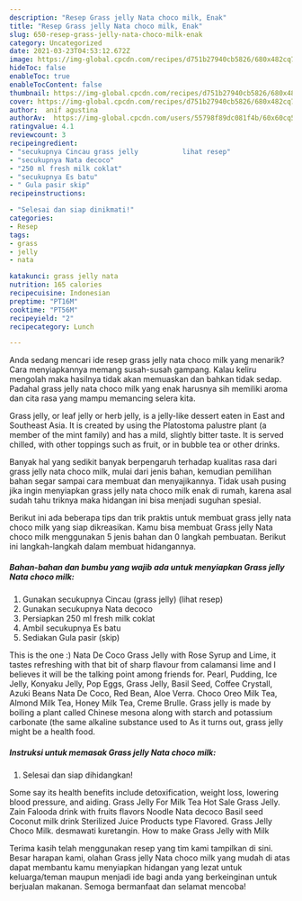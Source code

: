 ```yaml
---
description: "Resep Grass jelly Nata choco milk, Enak"
title: "Resep Grass jelly Nata choco milk, Enak"
slug: 650-resep-grass-jelly-nata-choco-milk-enak
category: Uncategorized
date: 2021-03-23T04:53:12.672Z
image: https://img-global.cpcdn.com/recipes/d751b27940cb5826/680x482cq70/grass-jelly-nata-choco-milk-foto-resep-utama.jpg
hideToc: false
enableToc: true
enableTocContent: false
thumbnail: https://img-global.cpcdn.com/recipes/d751b27940cb5826/680x482cq70/grass-jelly-nata-choco-milk-foto-resep-utama.jpg
cover: https://img-global.cpcdn.com/recipes/d751b27940cb5826/680x482cq70/grass-jelly-nata-choco-milk-foto-resep-utama.jpg
author:  anif agustina
authorAv:  https://img-global.cpcdn.com/users/55798f89dc081f4b/60x60cq50/avatar.jpg
ratingvalue: 4.1
reviewcount: 3
recipeingredient:
- "secukupnya Cincau grass jelly           lihat resep"
- "secukupnya Nata decoco"
- "250 ml fresh milk coklat"
- "secukupnya Es batu"
- " Gula pasir skip"
recipeinstructions:

- "Selesai dan siap dinikmati!"
categories:
- Resep
tags:
- grass
- jelly
- nata

katakunci: grass jelly nata 
nutrition: 165 calories
recipecuisine: Indonesian
preptime: "PT16M"
cooktime: "PT56M"
recipeyield: "2"
recipecategory: Lunch

---
```



Anda sedang mencari ide resep grass jelly nata choco milk yang menarik? Cara menyiapkannya memang susah-susah gampang. Kalau keliru mengolah maka hasilnya tidak akan memuaskan dan bahkan tidak sedap. Padahal grass jelly nata choco milk yang enak harusnya sih memiliki aroma dan cita rasa yang mampu memancing selera kita.


Grass jelly, or leaf jelly or herb jelly, is a jelly-like dessert eaten in East and Southeast Asia. It is created by using the Platostoma palustre plant (a member of the mint family) and has a mild, slightly bitter taste. It is served chilled, with other toppings such as fruit, or in bubble tea or other drinks.

Banyak hal yang sedikit banyak berpengaruh terhadap kualitas rasa dari grass jelly nata choco milk, mulai dari jenis bahan, kemudian pemilihan bahan segar sampai cara membuat dan menyajikannya. Tidak usah pusing jika ingin menyiapkan grass jelly nata choco milk enak di rumah, karena asal sudah tahu triknya maka hidangan ini bisa menjadi suguhan spesial.


Berikut ini ada beberapa tips dan trik praktis untuk membuat grass jelly nata choco milk yang siap dikreasikan. Kamu bisa membuat Grass jelly Nata choco milk menggunakan 5 jenis bahan dan 0 langkah pembuatan. Berikut ini langkah-langkah dalam membuat hidangannya.

<!--inarticleads1-->

##### Bahan-bahan dan bumbu yang wajib ada untuk menyiapkan Grass jelly Nata choco milk:

1. Gunakan secukupnya Cincau (grass jelly)           (lihat resep)
1. Gunakan secukupnya Nata decoco
1. Persiapkan 250 ml fresh milk coklat
1. Ambil secukupnya Es batu
1. Sediakan  Gula pasir (skip)


This is the one :) Nata De Coco Grass Jelly with Rose Syrup and Lime, it tastes refreshing with that bit of sharp flavour from calamansi lime and I believes it will be the talking point among friends for. Pearl, Pudding, Ice Jelly, Konyaku Jelly, Pop Eggs, Grass Jelly, Basil Seed, Coffee Crystall, Azuki Beans Nata De Coco, Red Bean, Aloe Verra. Choco Oreo Milk Tea, Almond Milk Tea, Honey Milk Tea, Creme Brulle. Grass jelly is made by boiling a plant called Chinese mesona along with starch and potassium carbonate (the same alkaline substance used to As it turns out, grass jelly might be a health food. 

<!--inarticleads2-->

##### Instruksi untuk memasak Grass jelly Nata choco milk:


1. Selesai dan siap dihidangkan!

Some say its health benefits include detoxification, weight loss, lowering blood pressure, and aiding. Grass Jelly For Milk Tea Hot Sale Grass Jelly. Zain Falooda drink with fruits flavors Noodle Nata decoco Basil seed Coconut milk drink Sterilized Juice Products type Flavored. Grass Jelly Choco Milk. desmawati kuretangin. How to make Grass Jelly with Milk 

Terima kasih telah menggunakan resep yang tim kami tampilkan di sini. Besar harapan kami, olahan Grass jelly Nata choco milk yang mudah di atas dapat membantu kamu menyiapkan hidangan yang lezat untuk keluarga/teman maupun menjadi ide bagi anda yang berkeinginan untuk berjualan makanan. Semoga bermanfaat dan selamat mencoba!
